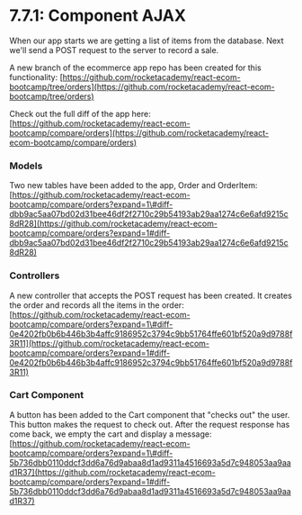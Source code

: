 # 7.7.1: Component AJAX

When our app starts we are getting a list of items from the database. Next we'll send a POST request to the server to record a sale.

A new branch of the ecommerce app repo has been created for this functionality: [https://github.com/rocketacademy/react-ecom-bootcamp/tree/orders](https://github.com/rocketacademy/react-ecom-bootcamp/tree/orders)

Check out the full diff of the app here: [https://github.com/rocketacademy/react-ecom-bootcamp/compare/orders](https://github.com/rocketacademy/react-ecom-bootcamp/compare/orders)

### Models

Two new tables have been added to the app, Order and OrderItem: [https://github.com/rocketacademy/react-ecom-bootcamp/compare/orders?expand=1\#diff-dbb9ac5aa07bd02d31bee46df2f2710c29b54193ab29aa1274c6e6afd9215c8dR28](https://github.com/rocketacademy/react-ecom-bootcamp/compare/orders?expand=1#diff-dbb9ac5aa07bd02d31bee46df2f2710c29b54193ab29aa1274c6e6afd9215c8dR28)

### Controllers

A new controller that accepts the POST request has been created. It creates the order and records all the items in the order: [https://github.com/rocketacademy/react-ecom-bootcamp/compare/orders?expand=1\#diff-0e4202fb0b6b446b3b4affc9186952c3794c9bb51764ffe601bf520a9d9788f3R11](https://github.com/rocketacademy/react-ecom-bootcamp/compare/orders?expand=1#diff-0e4202fb0b6b446b3b4affc9186952c3794c9bb51764ffe601bf520a9d9788f3R11)

### Cart Component

A button has been added to the Cart component that "checks out" the user. This button makes the request to check out. After the request response has come back, we empty the cart and display a message: [https://github.com/rocketacademy/react-ecom-bootcamp/compare/orders?expand=1\#diff-5b736dbb0110ddcf3dd6a76d9abaa8d1ad9311a4516693a5d7c948053aa9aad1R37](https://github.com/rocketacademy/react-ecom-bootcamp/compare/orders?expand=1#diff-5b736dbb0110ddcf3dd6a76d9abaa8d1ad9311a4516693a5d7c948053aa9aad1R37)
